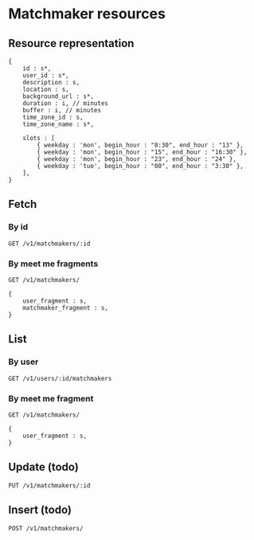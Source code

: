 # Matchmaker resources

## Resource representation

    {
        id : s*,
        user_id : s*,
        description : s,
        location : s,
        background_url : s*,
        duration : i, // minutes
        buffer : i, // minutes
        time_zone_id : s,
        time_zone_name : s*,

        slots : [
            { weekday : 'mon', begin_hour : "8:30", end_hour : "13" },
            { weekday : 'mon', begin_hour : "15", end_hour : "16:30" },
            { weekday : 'mon', begin_hour : "23", end_hour : "24" },
            { weekday : 'tue', begin_hour : "00", end_hour : "3:30" },
        ],
    }

## Fetch

### By id

    GET /v1/matchmakers/:id

### By meet me fragments

    GET /v1/matchmakers/

    {
        user_fragment : s,
        matchmaker_fragment : s,
    }

## List

### By user

    GET /v1/users/:id/matchmakers

### By meet me fragment

    GET /v1/matchmakers/

    {
        user_fragment : s,
    }

## Update (todo)

    PUT /v1/matchmakers/:id

## Insert (todo)

    POST /v1/matchmakers/
 
